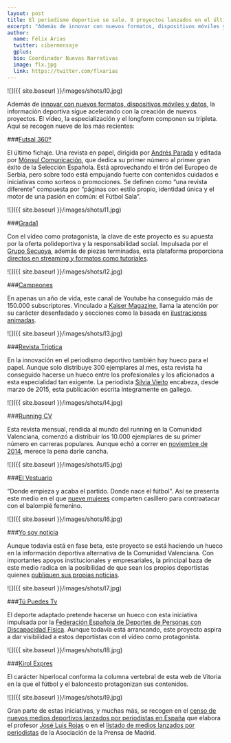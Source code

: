 ```yaml
---
layout: post
title: El periodismo deportivo se sale. 9 proyectos lanzados en el último año
excerpt: "Además de innovar con nuevos formatos, dispositivos móviles y datos, la información deportiva sigue acelerando con la creación de nuevos proyectos. El vídeo, la especialización y el longform componen su tripleta. Aquí se recogen nueve de los más recientes:."
author:
  name: Félix Arias
  twitter: cibermensaje
  gplus:  
  bio: Coordinador Nuevas Narrativas
  image: flx.jpg
  link: https://twitter.com/flxarias
---
```

 ![]({{ site.baseurl }}/images/shots/I0.jpg)

Además de [innovar con nuevos formatos, dispositivos móviles y datos](http://mip.umh.es/blog/2015/03/05/innovacion-periodismo-deportivo/), la información deportiva sigue acelerando con la creación de nuevos proyectos. El vídeo, la especialización y el longform componen su tripleta. Aquí se recogen nueve de los más recientes:

###[Futsal 360º](http://www.futsal360.es/)

El último fichaje. Una revista en papel, dirigida por [Andrés Parada](https://twitter.com/parada1985) y editada por [Mónsul Comunicación]( http://www.monsulcomunicacion.es/), que dedica su primer número al primer gran éxito de la Selección Española. Está aprovechando el tirón del Europeo de Serbia, pero sobre todo está empujando fuerte con contenidos cuidados e iniciativas como sorteos o promociones. Se definen como “una revista diferente” compuesta por “páginas con estilo propio, identidad única y el motor de una pasión en común: el Fútbol Sala”.
 
![]({{ site.baseurl }}/images/shots/I1.jpg)

###[Grada1](http://www.grada1.tv/)

Con el vídeo como protagonista, la clave de este proyecto es su apuesta por la oferta polideportiva y la responsabilidad social. Impulsada por el [Grupo Secuoya](https://twitter.com/gruposecuoya), además de piezas terminadas, esta plataforma proporciona [directos en streaming y formatos como tutoriales]( http://www.marketingdirecto.com/actualidad/digital/nace-grada-1-la-plataforma-audiovisual-gratuita-para-el-deporte-espanol/).
 
![]({{ site.baseurl }}/images/shots/I2.jpg)

###[Campeones](https://www.youtube.com/c/loscampeones)

En apenas un año de vida, este canal de Youtube ha conseguido más de 150.000 subscriptores. Vinculado a [Kaiser Magazine]( http://www.kaisermagazine.com/curiosidades/campeones-canal-futbol-youtube/), llama la atención por su carácter desenfadado y secciones como la basada en [ilustraciones animadas]( https://www.youtube.com/playlist?list=PLpP5ouLj79CmqsSdj8pZek9gNJpHxLHnK).
 
![]({{ site.baseurl }}/images/shots/I3.jpg)

###[Revista Tríptica](https://issuu.com/revistatriptica)

En la innovación en el periodismo deportivo también hay hueco para el papel. Aunque solo distribuye 300 ejemplares al mes, esta revista ha conseguido hacerse un hueco entre los profesionales y los aficionados a esta especialidad tan exigente. La periodista [Silvia Vieito](https://twitter.com/silviavieito) encabeza, desde marzo de 2015, esta publicación escrita íntegramente en gallego.
 
![]({{ site.baseurl }}/images/shots/I4.jpg)

###[Running CV](https://issuu.com/runningcv)

Esta revista mensual, rendida al mundo del running en la Comunidad Valenciana, comenzó a distribuir los 10.000 ejemplares de su primer número en carreras populares. Aunque echó a correr en [noviembre de 2014](http://www.lasprovincias.es/agencias/valencia/201411/28/nace-nueva-revista-impresa-252435.html), merece la pena darle cancha.
 
![]({{ site.baseurl }}/images/shots/I5.jpg)

###[El Vestuario](http://elvestuario.es/)

“Donde empieza y acaba el partido. Donde nace el fútbol”. Así se presenta este medio en el que [nueve mujeres](http://elvestuario.es/el-vestuario/) comparten casillero para contraatacar con el balompié femenino.
 
![]({{ site.baseurl }}/images/shots/I6.jpg)

###[Yo soy noticia](http://www.yosoynoticia-beta.com/)

Aunque todavía está en fase beta, este proyecto se está haciendo un hueco en la información deportiva alternativa de la Comunidad Valenciana. Con importantes apoyos institucionales y empresariales, la principal baza de este medio radica en la posibilidad de que sean los propios deportistas quienes [publiquen sus propias noticias](http://www.fbcv.es/noticias/descubre-yo-soy-noticia-el-nuevo-medio-del-deporte-valenciano-15-03-06.html).
 
![]({{ site.baseurl }}/images/shots/I7.jpg)

###[Tú Puedes Tv](http://tupuedestv.com/)

El deporte adaptado pretende hacerse un hueco con esta iniciativa impulsada por la [Federación Española de Deportes de Personas con Discapacidad Física]( http://www.feddf.es/amplia-deporte/76/2783/manana-estrenamos-%EF%BF%BD%EF%BF%BDtupuedestvcom%EF%BF%BD%EF%BF%BD.html). Aunque todavía está arrancando, este proyecto aspira a dar visibilidad a estos deportistas con el vídeo como protagonista.

![]({{ site.baseurl }}/images/shots/I8.jpg)

###[Kirol Expres](http://kirolexpres.com/)

El carácter hiperlocal conforma la columna vertebral de esta web de Vitoria en la que el fútbol y el baloncesto protagonizan sus contenidos.

![]({{ site.baseurl }}/images/shots/I9.jpg)
 
Gran parte de estas iniciativas, y muchas más, se recogen en el [censo de nuevos medios deportivos lanzados por periodistas en España](http://periodismodeportivodecalidad.blogspot.com.es/2014/02/censo-de-nuevos-medios-deportivos.html) que elabora el profesor [José Luis Rojas](https://twitter.com/rojastorrijos) o en el [listado de medios lanzados por periodistas](http://www.apmadrid.es/noticias/generales/nuevos-medios-lanzados-por-periodistas?Itemid=209) de la Asociación de la Prensa de Madrid.